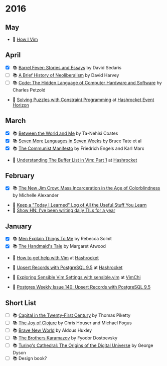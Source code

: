 # 2016

## May

- :newspaper: [How I Vim](http://howivim.com/2016/josh-branchaud/)

## April

- [x] :books: [Barrel Fever: Stories and Essays](http://www.amazon.com/Barrel-Fever-Stories-David-Sedaris/dp/0316779423) by David Sedaris
- [ ] :books: [A Brief History of Neoliberalism](http://www.amazon.com/Brief-History-Neoliberalism-David-Harvey/dp/0199283273) by David Harvey
- [ ] :books: [Code: The Hidden Language of Computer Hardware and Software](http://www.amazon.com/Code-Language-Computer-Hardware-Software/dp/0735611319) by Charles Petzold

- :speech_balloon: [Solving Puzzles with Constraint Programming](http://www.meetup.com/Hashrocket-Chicago-Event-Horizon/events/229042127/) at [Hashrocket Event Horizon](http://www.meetup.com/Hashrocket-Chicago-Event-Horizon/)

## March

- [x] :books: [Between the World and Me](http://www.amazon.com/Between-World-Me-Ta-Nehisi-Coates/dp/0812993543) by Ta-Nehisi Coates
- [x] :books: [Seven More Languages in Seven Weeks](http://www.amazon.com/Seven-More-Languages-Weeks-Shaping/dp/1941222153) by Bruce Tate et al
- [x] :books: [The Communist Manifesto](https://www.marxists.org/archive/marx/works/1848/communist-manifesto/) by Friedrich Engels and Karl Marx

- :pencil: [Understanding The Buffer List in Vim: Part 1](https://hashrocket.com/blog/posts/understanding-the-buffer-list-in-vim-part-1) at [Hashrocket](https://hashrocket.com/blog)

## February

- [x] :books: [The New Jim Crow: Mass Incarceration in the Age of Colorblindness](http://www.amazon.com/The-New-Crow-Incarceration-Colorblindness/dp/1595586431) by Michelle Alexander

- :newspaper: [Keep a "Today I Learned" Log of All the Useful Stuff You Learn](http://lifehacker.com/keep-a-today-i-learned-log-of-all-the-useful-stuff-yo-1758286512)
- :newspaper: [Show HN: I've been writing daily TILs for a year](https://news.ycombinator.com/item?id=11068902)

## January

- [x] :books: [Men Explain Things To Me](http://www.amazon.com/Men-Explain-Things-Updated-Edition/dp/1608464962) by Rebecca Solnit
- [x] :books: [The Handmaid's Tale](https://en.wikipedia.org/wiki/The_Handmaid%27s_Tale) by Margaret Atwood

- :pencil: [How to get help with Vim](https://hashrocket.com/blog/posts/how-to-get-help-with-vim) at [Hashrocket](https://hashrocket.com/blog)
- :pencil: [Upsert Records with PostgreSQL 9.5](https://hashrocket.com/blog/posts/upsert-records-with-postgresql-9-5) at [Hashrocket](https://hashrocket.com/blog)

- :speech_balloon: [Exploring Sensible Vim Settings with sensible.vim](http://www.meetup.com/Vim-Chicago/events/227504423/) at [VimChi](http://vimchi.com/)

- :newspaper: [Postgres Weekly Issue 140: Upsert Records with PostgreSQL 9.5](http://postgresweekly.com/issues/140)

## Short List

- [ ] :books: [Capital in the Twenty-First Century](http://www.amazon.com/Capital-Twenty-First-Century-Thomas-Piketty/dp/1491534656) by Thomas Piketty
- [ ] :books: [The Joy of Clojure](http://www.amazon.com/The-Joy-Clojure-Thinking-Way/dp/1935182641) by Chris Houser and Michael Fogus
- [ ] :books: [Brave New World](http://www.amazon.com/Brave-New-World-Aldous-Huxley/dp/0060850523) by Aldous Huxley
- [ ] :books: [The Brothers Karamazov](http://www.amazon.com/The-Brothers-Karamazov-Fyodor-Dostoevsky/dp/0374528373) by Fyodor Dostoevsky
- [ ] :books: [Turing's Cathedral: The Origins of the Digital Universe](http://www.amazon.com/Turings-Cathedral-Origins-Digital-Universe-ebook/dp/B005IEGK5C) by George Dyson
- [ ] :books: Design book?
